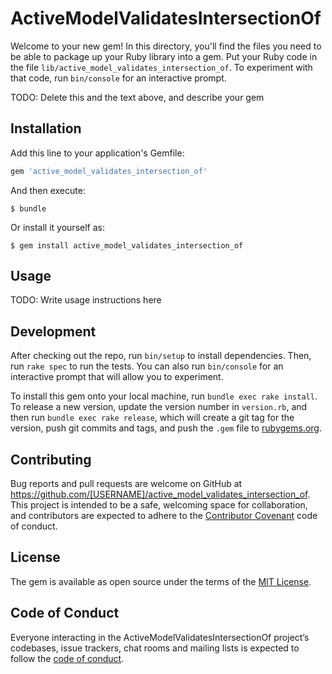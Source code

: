 # ActiveModelValidatesIntersectionOf

Welcome to your new gem! In this directory, you'll find the files you need to be able to package up your Ruby library into a gem. Put your Ruby code in the file `lib/active_model_validates_intersection_of`. To experiment with that code, run `bin/console` for an interactive prompt.

TODO: Delete this and the text above, and describe your gem

## Installation

Add this line to your application's Gemfile:

```ruby
gem 'active_model_validates_intersection_of'
```

And then execute:

    $ bundle

Or install it yourself as:

    $ gem install active_model_validates_intersection_of

## Usage

TODO: Write usage instructions here

## Development

After checking out the repo, run `bin/setup` to install dependencies. Then, run `rake spec` to run the tests. You can also run `bin/console` for an interactive prompt that will allow you to experiment.

To install this gem onto your local machine, run `bundle exec rake install`. To release a new version, update the version number in `version.rb`, and then run `bundle exec rake release`, which will create a git tag for the version, push git commits and tags, and push the `.gem` file to [rubygems.org](https://rubygems.org).

## Contributing

Bug reports and pull requests are welcome on GitHub at https://github.com/[USERNAME]/active_model_validates_intersection_of. This project is intended to be a safe, welcoming space for collaboration, and contributors are expected to adhere to the [Contributor Covenant](http://contributor-covenant.org) code of conduct.

## License

The gem is available as open source under the terms of the [MIT License](http://opensource.org/licenses/MIT).

## Code of Conduct

Everyone interacting in the ActiveModelValidatesIntersectionOf project’s codebases, issue trackers, chat rooms and mailing lists is expected to follow the [code of conduct](https://github.com/[USERNAME]/active_model_validates_intersection_of/blob/master/CODE_OF_CONDUCT.md).
